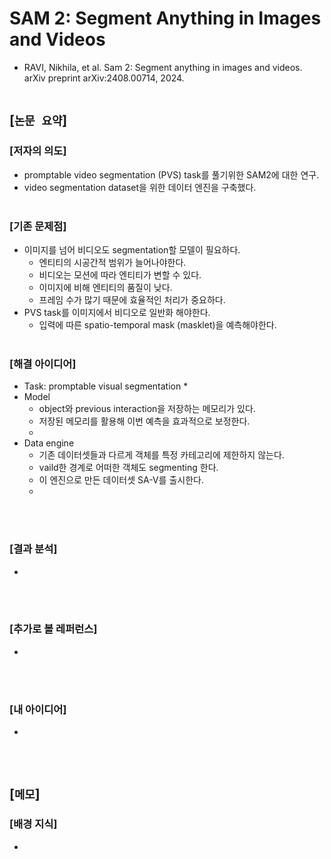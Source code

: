 # SAM 2: Segment Anything in Images and Videos
* RAVI, Nikhila, et al. Sam 2: Segment anything in images and videos. arXiv preprint arXiv:2408.00714, 2024.
<br><br>

## [`논문 요약`]

### [저자의 의도]
* promptable video segmentation (PVS) task를 풀기위한 SAM2에 대한 연구.
* video segmentation dataset을 위한 데이터 엔진을 구축했다.
<br><br>

### [기존 문제점]
* 이미지를 넘어 비디오도 segmentation할 모델이 필요하다.
    * 엔티티의 시공간적 범위가 늘어나야한다.
    * 비디오는 모션에 따라 엔티티가 변할 수 있다.
    * 이미지에 비해 엔티티의 품질이 낮다.
    * 프레임 수가 많기 때문에 효율적인 처리가 중요하다.
* PVS task를 이미지에서 비디오로 일반화 해야한다.
    * 입력에 따른 spatio-temporal mask (masklet)을 예측해야한다.
<br><br>

### [해결 아이디어]
* Task: promptable visual segmentation
    * 
* Model
    * object와 previous interaction을 저장하는 메모리가 있다.
    * 저장된 메모리를 활용해 이번 예측을 효과적으로 보정한다.
    * 
* Data engine
    * 기존 데이터셋들과 다르게 객체를 특정 카테고리에 제한하지 않는다.
    * vaild한 경계로 어떠한 객체도 segmenting 한다.
    * 이 엔진으로 만든 데이터셋 SA-V를 출시한다.
    * 
<br><br>

### [결과 분석]
* 
<br><br>

### [추가로 볼 레퍼런스]
* 
<br><br>

### [내 아이디어]
* 
<br><br>



## [`메모`]

### [배경 지식]
* 
<br><br>


